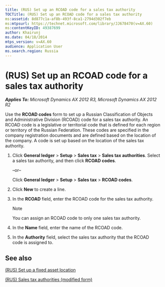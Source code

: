 ```yaml
---
title: (RUS) Set up an RCOAD code for a sales tax authority
TOCTitle: (RUS) Set up an RCOAD code for a sales tax authority
ms:assetid: 8d877c1a-af8b-493f-8ca1-2794d302f7eb
ms:mtpsurl: https://technet.microsoft.com/library/JJ678470(v=AX.60)
ms:contentKeyID: 49387699
author: Khairunj
ms.date: 04/18/2014
mtps_version: v=AX.60
audience: Application User
ms.search.region: Russia
---
```


# (RUS) Set up an RCOAD code for a sales tax authority 


_**Applies To:** Microsoft Dynamics AX 2012 R3, Microsoft Dynamics AX 2012 R2_

Use the **RCOAD codes** form to set up a Russian Classification of Objects and Administrative Division (RCOAD) code for a sales tax authority. An RCOAD code is a legislative or territorial code that is defined for each region or territory of the Russian Federation. These codes are specified in the company registration documents and are defined based on the location of the company. A code is set up based on the location of the sales tax authority.

1.  Click **General ledger** \> **Setup** \> **Sales tax** \> **Sales tax authorities**. Select a sales tax authority, and then click **RCOAD codes**.
    
    –or–
    
    Click **General ledger** \> **Setup** \> **Sales tax** \> **RCOAD codes**.

2.  Click **New** to create a line.

3.  In the **RCOAD** field, enter the RCOAD code for the sales tax authority.
    

    > [!NOTE]
    > <P>You can assign an RCOAD code to only one sales tax authority.</P>



4.  In the **Name** field, enter the name of the RCOAD code.

5.  In the **Authority** field, select the sales tax authority that the RCOAD code is assigned to.

## See also

[(RUS) Set up a fixed asset location](rus-set-up-a-fixed-asset-location.md)

[(RUS) Sales tax authorities (modified form)](https://technet.microsoft.com/library/jj678415\(v=ax.60\))

  


